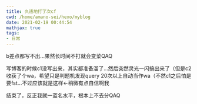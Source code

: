 ```yaml
---
title: 久违地打了次cf
cwd: /home/amano-sei/hexo/myblog
date: 2021-02-19 00:44:54
mathjax: true
tags:
- 日常
---
```


b差点都写不出...果然长时间不打就会变菜QAQ

写博客的时候c1没写出来，其实都准备溜了...然后突然灵光一闪搞出来了（但是c2收获了个wa，希望只是判题机发现query 20次以上自动当作wa（不然c1之后怕是要fst...不过应该就是这样$\leftarrow$稍微有点自信啊我

结束了，反正我就一蓝名水平，根本上不去分QAQ

